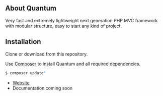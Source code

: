 ## About Quantum

Very fast and extremely lightweight next generation PHP MVC framework with modular structure, easy to start any kind of project.

## Installation

Clone or download from this repository.

Use [Composer](https://getcomposer.org/) to install Quantum and all required dependencies.

```bash
$ composer update"
```

- [Website](https://quantum.softberg.org)
- Documentation coming soon
